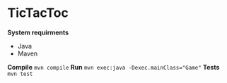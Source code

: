 # TicTacToc

**System requirments**
- Java
 - Maven

**Compile**
`mvn compile`
**Run**
`mvn exec:java -Dexec.mainClass="Game"`
**Tests**
`mvn test`
